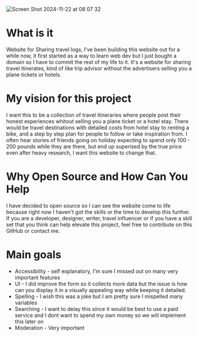 ![Screen Shot 2024-11-22 at 08 07 32](https://github.com/user-attachments/assets/a8605be6-b3f7-4b41-9084-1b9468c9fabd)

# What is it
Website for Sharing travel logs, I've been building this website out for a while now, it first started as a way to learn web dev but I just bought a domain so I have to commit the rest of my life to it. It's a website for sharing travel itinerates, kind of like trip advisor without the advertisers selling you a plane tickets or hotels.

# My vision for this project
I want this to be a collection of travel itineraries where people post their honest experiences whitout selling you a plane ticket or a hotel stay. There would be travel destinations with detailed costs from hotel stay to renting a bike, and a step by step plan for people to follow or take inspiration from. I often hear stories of friends going on holiday expecting to spend only 100 - 200 pounds while they are there, but end up superised by the true price even after heavy research, I want this website to change that.

# Why Open Source and How Can You Help
I have decided to open source so I can see the website come to life because right now I haven't got the skills or the time to develop this further. If you are a developer, designer, writer, travel influencer or if you have a skill set that you think can help elevate this project, feel free to contribute on this GitHub or contact me.


# Main goals
* Accessibility - self explanatory, I'm sure I missed out on many very important features
* UI - I did improve the form so it collects more data but the issue is how can you display it in a visually appealing way while keeping it detailed.
* Spelling - I wish this was a joke but I am pretty sure I mispelled many variables
* Searching - I want to delay this since it would be best to use a paid service and I dont want to spend my own money so we will implement this later on
* Moderation - Very important
